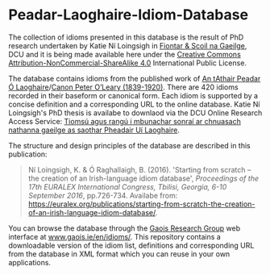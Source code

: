 # Peadar-Laoghaire-Idiom-Database

The collection of idioms presented in this database is the result of PhD research undertaken by Katie Ní Loingsigh in [Fiontar & Scoil na Gaeilge](https://www.dcu.ie/fiontar_scoilnagaeilge/gaeilge/index.shtml), DCU and it is being made available here under the [Creative Commons Attribution-NonCommercial-ShareAlike 4.0](https://creativecommons.org/licenses/by-nc-sa/4.0/legalcode) International Public License.

The database contains idioms from the published work of [An tAthair Peadar Ó Laoghaire](https://www.ainm.ie/Bio.aspx?ID=210)/[Canon Peter O’Leary (1839-1920)](https://www.dib.ie/biography/o-laoghaire-peadar-tathair-peadar-oleary-peter-a6390). There are 420 idioms recorded in their baseform or canonical form. Each idiom is supported by a concise definition and a corresponding URL to the online database. Katie Ní Loingsigh's PhD thesis is availabe to downlaod via the DCU Online Research Access Service: [Tiomsú agus rangú i mbunachar sonraí ar chnuasach nathanna gaeilge as saothar Pheadair Uí Laoghaire](https://doras.dcu.ie/21343/).

The structure and design principles of the database are described in this publication:
>Ní Loingsigh, K. & Ó Raghallaigh, B. (2016). 'Starting from scratch – the creation of an Irish-language idiom database', *Proceedings of the 17th EURALEX International Congress, Tbilisi, Georgia, 6-10 September 2016*, pp.726-734. Availabe from: https://euralex.org/publications/starting-from-scratch-the-creation-of-an-irish-language-idiom-database/.

You can browse the database through the [Gaois Research Group](https://www.gaois.ie/en/) web interface at www.gaois.ie/en/idioms/. This repository contains a downloadable version of the idiom list, definitions and corresponding URL from the database in XML format which you can reuse in your own applications.

